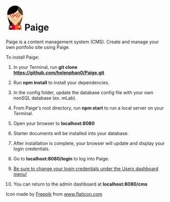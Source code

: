 # ![Paige-sm](./app/public/img/Paige-sm.png)Paige

Paige is a content management system (CMS). Create and manage your own portfolio site using Paige.



To install Paige:  

1. In your Terminal, run **git clone https://github.com/helenphan0/Paige.git**
2. Run **npm install** to install your dependencies.
3. In the config folder, update the database config file with your own nonSQL database (ex. mLab).
4. From Paige's root directory, run **npm start** to run a local server on your Terminal.

5. Open your browser to **localhost:8080**
6. Starter documents will be installed into your database.
7. After installation is complete, your browser will update and display your login credentials.
8. Go to **localhost:8080/login** to log into Paige.
9. <u>Be sure to change your login credentials under the Users dashboard menu!</u>
10. You can return to the admin dashboard at **localhost:8080/cms**




Icon made by [Freepik](http://www.freepik.com) from www.flaticon.com